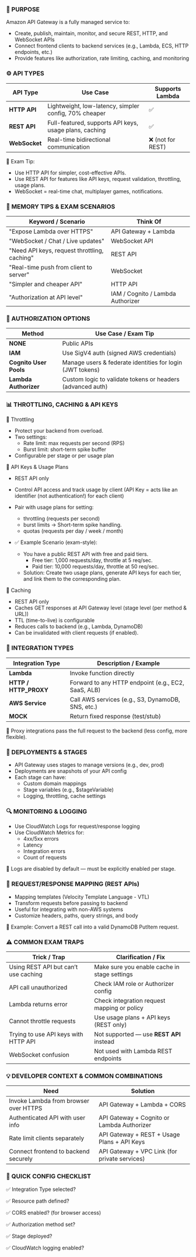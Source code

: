 ### 🚀 PURPOSE
Amazon API Gateway is a fully managed service to:
  - Create, publish, maintain, monitor, and secure REST, HTTP, and WebSocket APIs 
  - Connect frontend clients to backend services (e.g., Lambda, ECS, HTTP endpoints, etc.)
  - Provide features like authorization, rate limiting, caching, and monitoring

### ⚙️ API TYPES
| API Type      | Use Case                                               | Supports Lambda  |
| ------------- | ------------------------------------------------------ | ---------------- |
| **HTTP API**  | Lightweight, low-latency, simpler config, 70% cheaper  | ✅                |
| **REST API**  | Full-featured, supports API keys, usage plans, caching | ✅                |
| **WebSocket** | Real-time bidirectional communication                  | ❌ (not for REST) |

🧠 Exam Tip:
- Use HTTP API for simpler, cost-effective APIs. 
- Use REST API for features like API keys, request validation, throttling, usage plans. 
- WebSocket = real-time chat, multiplayer games, notifications.

### 🧠 MEMORY TIPS & EXAM SCENARIOS
| Keyword / Scenario                           | Think Of                          |
| -------------------------------------------- | --------------------------------- |
| "Expose Lambda over HTTPS"                   | API Gateway + Lambda              |
| "WebSocket / Chat / Live updates"            | WebSocket API                     |
| "Need API keys, request throttling, caching" | REST API                          |
| "Real-time push from client to server"       | WebSocket                         |
| "Simpler and cheaper API"                    | HTTP API                          |
| "Authorization at API level"                 | IAM / Cognito / Lambda Authorizer |

### 🔐 AUTHORIZATION OPTIONS
| Method                 | Use Case / Exam Tip                                        |
| ---------------------- | ---------------------------------------------------------- |
| **NONE**               | Public APIs                                                |
| **IAM**                | Use SigV4 auth (signed AWS credentials)                    |
| **Cognito User Pools** | Manage users & federate identities for login (JWT tokens)  |
| **Lambda Authorizer**  | Custom logic to validate tokens or headers (advanced auth) |

### 📊 THROTTLING, CACHING & API KEYS
🔸 Throttling
- Protect your backend from overload. 
- Two settings:
  - Rate limit: max requests per second (RPS)
  - Burst limit: short-term spike buffer 
- Configurable per stage or per usage plan

🔸 API Keys & Usage Plans
- REST API only
- Control API access and track usage by client (API Key = acts like an identifier (not authentication!) for each client)
- Pair with usage plans for setting:
  - throttling (requests per second)
  - burst limits → Short-term spike handling.
  - quotas (requests per day / week / month)

- ✅ Example Scenario (exam-style):
  - You have a public REST API with free and paid tiers.
    - Free tier: 1,000 requests/day, throttle at 5 req/sec.
    - Paid tier: 10,000 requests/day, throttle at 50 req/sec.
  - Solution: Create two usage plans, generate API keys for each tier, and link them to the corresponding plan.

🔸 Caching
- REST API only 
- Caches GET responses at API Gateway level (stage level (per method & URL))
- TTL (time-to-live) is configurable 
- Reduces calls to backend (e.g., Lambda, DynamoDB)
- Can be invalidated with client requests (if enabled).

### 🧱 INTEGRATION TYPES
| Integration Type       | Description / Example                               |
| ---------------------- | --------------------------------------------------- |
| **Lambda**             | Invoke function directly                            |
| **HTTP / HTTP\_PROXY** | Forward to any HTTP endpoint (e.g., EC2, SaaS, ALB) |
| **AWS Service**        | Call AWS services (e.g., S3, DynamoDB, SNS, etc.)   |
| **MOCK**               | Return fixed response (test/stub)                   |

🧠 Proxy integrations pass the full request to the backend (less config, more flexible).

### 🧩 DEPLOYMENTS & STAGES
- API Gateway uses stages to manage versions (e.g., dev, prod)
- Deployments are snapshots of your API config 
- Each stage can have:
  - Custom domain mappings 
  - Stage variables (e.g., $stageVariable)
  - Logging, throttling, cache settings

### 🔍 MONITORING & LOGGING
- Use CloudWatch Logs for request/response logging 
- Use CloudWatch Metrics for:
  - 4xx/5xx errors 
  - Latency 
  - Integration errors 
  - Count of requests

🧠 Logs are disabled by default — must be explicitly enabled per stage.

### 🧪 REQUEST/RESPONSE MAPPING (REST APIs)
- Mapping templates (Velocity Template Language - VTL)
- Transform requests before passing to backend 
- Useful for integrating with non-AWS systems 
- Customize headers, paths, query strings, and body

🧠 Example: Convert a REST call into a valid DynamoDB PutItem request.

### ⚠️ COMMON EXAM TRAPS
| Trick / Trap                         | Clarification / Fix                          |
| ------------------------------------ | -------------------------------------------- |
| Using REST API but can’t use caching | Make sure you enable cache in stage settings |
| API call unauthorized                | Check IAM role or Authorizer config          |
| Lambda returns error                 | Check integration request mapping or policy  |
| Cannot throttle requests             | Use usage plans + API keys (REST only)       |
| Trying to use API keys with HTTP API | Not supported — use **REST API** instead     |
| WebSocket confusion                  | Not used with Lambda REST endpoints          |

### 💡 DEVELOPER CONTEXT & COMMON COMBINATIONS
| Need                                  | Solution                                      |
| ------------------------------------- | --------------------------------------------- |
| Invoke Lambda from browser over HTTPS | API Gateway + Lambda + CORS                   |
| Authenticated API with user info      | API Gateway + Cognito or Lambda Authorizer    |
| Rate limit clients separately         | API Gateway + REST + Usage Plans + API Keys   |
| Connect frontend to backend securely  | API Gateway + VPC Link (for private services) |

### 📌 QUICK CONFIG CHECKLIST
✅ Integration Type selected?

✅ Resource path defined?

✅ CORS enabled? (for browser access)

✅ Authorization method set?

✅ Stage deployed?

✅ CloudWatch logging enabled?



